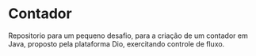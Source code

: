 # Contador
Repositorio para um  pequeno desafio, para a criação de um contador em Java, proposto pela plataforma Dio, exercitando controle de fluxo. 
